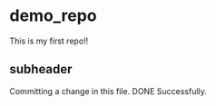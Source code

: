 # demo_repo

This is my first repo!!

## subheader
Committing a change in this file.
DONE Successfully.